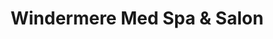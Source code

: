 ---
title: "Windermere Med Spa & Salon"
url: /windermere/windermere-med-spa-und-salon/
shop: Friseur
---